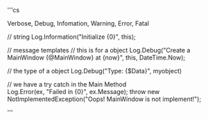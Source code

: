 '''cs

Verbose, Debug, Infomation, Warning, Error, Fatal
        
// string
Log.Information("Initialize {0}", this);

// message templates 
// this is for a object
Log.Debug("Create a MainWindow {@MainWindow} at {now}", this, DateTime.Now);

// the type of a object
Log.Debug("Type: {$Data}", myobject)

// we have a try catch in the Main Method        
Log.Error(ex, "Failed in {0}", ex.Message);
throw new NotImplementedException("Oops! MainWindow is not implement!");

'''